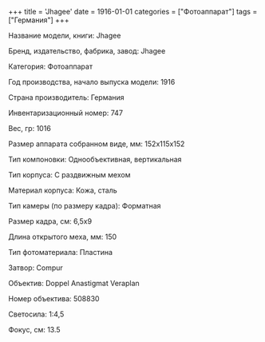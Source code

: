 +++
title = 'Jhagee'
date = 1916-01-01
categories = ["Фотоаппарат"]
tags = ["Германия"]
+++

Название модели, книги: Jhagee

Бренд, издательство, фабрика, завод: Jhagee

Категория: Фотоаппарат

Год производства, начало выпуска модели: 1916

Страна производитель: Германия

Инвентаризационный номер: 747

Вес, гр: 1016

Размер аппарата  собранном виде, мм: 152х115х152

Тип компоновки: Однообъективная, вертикальная

Тип корпуса: С раздвижным мехом

Материал корпуса: Кожа, сталь

Тип камеры (по размеру кадра): Форматная

Размер кадра, см: 6,5х9

Длина открытого меха, мм: 150

Тип фотоматериала: Пластина

Затвор: Compur

Объектив: Doppel Anastigmat Veraplan

Номер объектива: 508830

Светосила: 1:4,5

Фокус, см: 13.5

